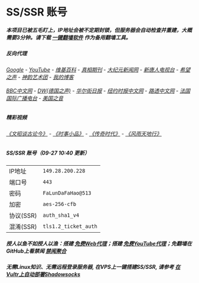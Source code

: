 # SS/SSR 账号 

##### 本项目已被五毛盯上，IP地址会被不定期封锁，但服务器会自动检查并重建，大概需要3分钟。请下载 [一键翻墙软件](https://github.com/gfw-breaker/nogfw/blob/master/README.md) 作为备用翻墙工具。

##### 反向代理
######  [Google](http://45.77.188.178:8888/search?q=425事件) - [YouTube](https://nogfw.the-youtube.win) - [维基百科](http://45.77.188.178:8100/wiki/喬高-麥塔斯調查報告) - [真相期刊](http://45.77.188.178:8300/display.aspx?category_id=3&zhuanti_id=2) - [大纪元新闻网](http://45.77.188.178:10080) - [新唐人电视台](http://45.77.188.178:8000) - [希望之声](http://45.77.188.178:8200) - [神韵艺术团](http://45.77.188.178:8000/xtr/gb/prog673.html) - [我的博客](http://45.77.188.178:10000/)<br/> <br/> [BBC中文网](http://45.77.188.178:9100/zhongwen/simp) - [DW(德国之声)](http://45.77.188.178:9200/zh/在线报导/s-9058?&zhongwen=simp) - [华尔街日报](http://45.77.188.178:9300) - [纽约时报中文网](http://45.77.188.178:9400) - [路透中文网](http://45.77.188.178:9500/) - [法国国际广播电台](http://45.77.188.178:9600/) - [美国之音](http://45.77.188.178:9700/) 

##### 精彩视频
###### [《文昭谈古论今》](https://github.com/gfw-breaker/wenzhao/blob/master/README.md) - [《时事小品》](https://github.com/gfw-breaker/ntdtv-comedy/blob/master/README.md) - [《传奇时代》](http://45.77.188.178:10000/videos/legend/) - [《风雨天地行》](http://45.77.188.178:10000/videos/fytdx/)

##### SS/SSR 账号（09-27 10:40 更新）
|||
|-|-|
|IP地址|`149.28.200.228`|
|端口号|`443` |
|密码|`FaLunDaFaHao@513`|  
|加密|`aes-256-cfb`|
|协议(SSR) |`auth_sha1_v4`|  
|混淆(SSR) |`tls1.2_ticket_auth`|  

##### 授人以鱼不如授人以渔：搭建 [免费Web代理](https://github.com/no-gfw/heroku-node-proxy#--end--)；搭建 [免费YouTube代理](https://github.com/gfw-breaker/you2php-heroku#--end--)；免翻墙在GitHub上看禁闻 [禁闻聚合](https://github.com/gfw-breaker/banned-news/blob/master/README.md)

##### 无需Linux知识、无需远程登录服务器, 在VPS上一键搭建SS/SSR, 请参考 [在Vultr上自动部署Shadowsocks](https://gfw-breaker.win/vultr%e9%83%a8%e7%bd%b2ss/) 
